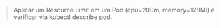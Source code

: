 > Aplicar um Resource Limit em um Pod (cpu=200m, memory=128Mi) e verificar via kubectl describe pod.